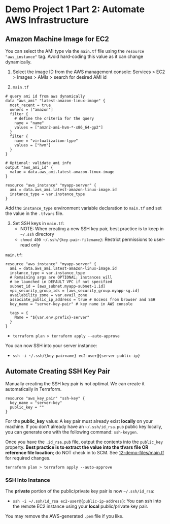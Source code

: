 # Demo Project 1 Part 2: Automate AWS Infrastructure

## Amazon Machine Image for EC2

You can select the AMI type via the `main.tf` file using the
`resource "aws_instance"` tag. Avoid hard-coding this value as it can change
dynamically.

1. Select the image ID from the AWS management console: Services > EC2 >
   Images > AMIs > search for desired AMI id

2. `main.tf`

```
# query ami id from aws dynamically
data "aws_ami" "latest-amazon-linux-image" {
  most_recent = true
  owners = ["amazon"]
  filter {
    # define the criteria for the query
    name = "name"
    values = ["amzn2-ami-hvm-*-x86_64-gp2"]
  }
  filter {
    name = "virtualization-type"
    values = ["hvm"]
  }
}

# Optional: validate ami info
output "aws_ami_id" {
  value = data.aws_ami.latest-amazon-linux-image
}

resource "aws_instance" "myapp-server" {
  ami = data.aws_ami.latest-amazon-linux-image.id
  instance_type = var.instance_type
}
```

Add the `instance_type` environment variable declaration to `main.tf` and set
the value in the `.tfvars` file.

3. Set SSH keys in `main.tf`:
   - NOTE: When creating a new SSH key pair, best practice is to keep in
     `~/.ssh` directory
   - `chmod 400 ~/.ssh/{key-pair-filename}`: Restrict permissions to user-read
     only

`main.tf`:

```
resource "aws_instance" "myapp-server" {
  ami = data.aws_ami.latest-amazon-linux-image.id
  instance_type = var.instance_type
  # Remaining args are OPTIONAL; instances will
  # be launched in DEFAULT VPC if not specified
  subnet_id = [aws_subnet.myapp-subnet-1.id]
  vpc_security_group_ids = [aws_security_group.myapp-sg.id]
  availability_zone = var.avail_zone
  associate_public_ip_address = true # Access from browser and SSH
  key_name = "server-key-pair" # key name in AWS console

  tags = {
    Name = "${var.env.prefix}-server"
  }
}

```

- `terraform plan > terraform apply --auto-approve`

You can now SSH into your server instance:

- `ssh -i ~/.ssh/{key-pairname} ec2-user@{server-public-ip}`

## Automate Creating SSH Key Pair

Manually creating the SSH key pair is not optimal. We can create it
automatically in Terraform.

```
resource "aws_key_pair" "ssh-key" {
  key_name = "server-key"
  public_key = ""
}
```

For the **public_key** value: A key pair must already exist **locally** on your
machine. If you don't already have an `~/.ssh/id_rsa.pub` public key locally,
you can generate one with the following command: `ssh-keygen`.

Once you have the `.id_rsa.pub` file, output the contents into the `public_key`
property. **Best practice is to extract the value into the tfvars file OR
reference file location**; do NOT check in to SCM. See
[12-demo-files/main.tf](./12-demo-files/main.tf) for required changes.

`terraform plan > terraform apply --auto-approve`

### SSH Into Instance

The **private** portion of the public/private key pair is now `~/.ssh/id_rsa`:

- `ssh -i ~/.ssh/id_rsa ec2-user@{public-ip-address}`: You can ssh into the
  remote EC2 instance using your **local** public/private key pair.

You may remove the AWS-generated `.pem` file if you like.
